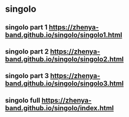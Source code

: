 # singolo 
## singolo part 1 https://zhenya-band.github.io/singolo/singolo1.html
## singolo part 2 https://zhenya-band.github.io/singolo/singolo2.html
## singolo part 3 https://zhenya-band.github.io/singolo/singolo3.html
## singolo full https://zhenya-band.github.io/singolo/index.html
